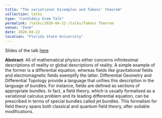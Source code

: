 ```yaml
---
title: "The variational bicomplex and Takens’ theorem"
collection: talks
type: "Candidacy Exam Talk"
permalink: /talks/2020-04-22-/talks/Takens Theorem
venue: "Zoom"
date: 2020-04-22
location: "Florida State University"
---
```


Slides of the talk [here](/files/ATE-talk.pdf)

**Abstract**: All of mathematical physics either concerns infinitesimal descriptions of reality or global descriptions of reality. A simple example of the former is a differential equation, whereas fields like gravitational fields and electromagnetic fields exemplify the latter. Differential Geometry and Differential Topology provide a language that unfiies this description in the language of bundles. For instance, fields are defined as sections of appropriate bundles. In fact, a field theory, which is usually formalised as a variational calculus problem and its leading differential equation, can be prescribed in terms of special bundles called jet bundles. This formalism for field theory spans both classical and quantum field theory, after suitable modifications.
